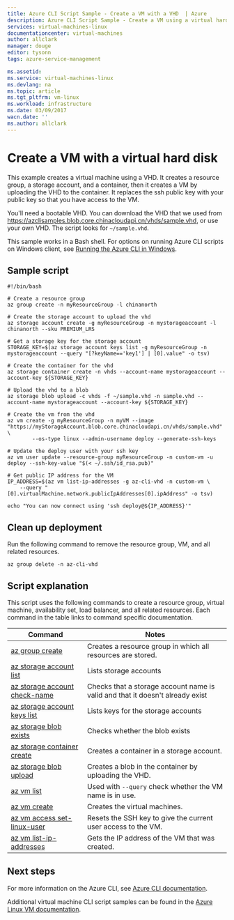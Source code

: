 ```yaml
---
title: Azure CLI Script Sample - Create a VM with a VHD  | Azure
description: Azure CLI Script Sample - Create a VM using a virtual hard disk.
services: virtual-machines-linux
documentationcenter: virtual-machines
author: allclark
manager: douge
editor: tysonn
tags: azure-service-management

ms.assetid:
ms.service: virtual-machines-linux
ms.devlang: na
ms.topic: article
ms.tgt_pltfrm: vm-linux
ms.workload: infrastructure
ms.date: 03/09/2017
wacn.date: ''
ms.author: allclark
---
```


# Create a VM with a virtual hard disk

This example creates a virtual machine using a VHD.
It creates a resource group, a storage account, and a container,
then it creates a VM by uploading the VHD to the container.
It replaces the ssh public key with your public key so that you have access to the VM.

You'll need a bootable VHD.
You can download the VHD that we used from https://azclisamples.blob.core.chinacloudapi.cn/vhds/sample.vhd,
or use your own VHD. The script looks for `~/sample.vhd`.

This sample works in a Bash shell. For options on running Azure CLI scripts on Windows client, see [Running the Azure CLI in Windows](../virtual-machines-windows-cli-options.md).

## Sample script

```azurecli
#!/bin/bash

# Create a resource group
az group create -n myResourceGroup -l chinanorth

# Create the storage account to upload the vhd
az storage account create -g myResourceGroup -n mystorageaccount -l chinanorth --sku PREMIUM_LRS

# Get a storage key for the storage account
STORAGE_KEY=$(az storage account keys list -g myResourceGroup -n mystorageaccount --query "[?keyName=='key1'] | [0].value" -o tsv)

# Create the container for the vhd
az storage container create -n vhds --account-name mystorageaccount --account-key ${STORAGE_KEY}

# Upload the vhd to a blob
az storage blob upload -c vhds -f ~/sample.vhd -n sample.vhd --account-name mystorageaccount --account-key ${STORAGE_KEY}

# Create the vm from the vhd
az vm create -g myResourceGroup -n myVM --image "https://myStorageAccount.blob.core.chinacloudapi.cn/vhds/sample.vhd" \
        --os-type linux --admin-username deploy --generate-ssh-keys

# Update the deploy user with your ssh key
az vm user update --resource-group myResourceGroup -n custom-vm -u deploy --ssh-key-value "$(< ~/.ssh/id_rsa.pub)"

# Get public IP address for the VM
IP_ADDRESS=$(az vm list-ip-addresses -g az-cli-vhd -n custom-vm \
    --query "[0].virtualMachine.network.publicIpAddresses[0].ipAddress" -o tsv)

echo "You can now connect using 'ssh deploy@${IP_ADDRESS}'"
```

## Clean up deployment 

Run the following command to remove the resource group, VM, and all related resources.

```azurecli
az group delete -n az-cli-vhd
```

## Script explanation

This script uses the following commands to create a resource group, virtual machine, availability set, load balancer, and all related resources. Each command in the table links to command specific documentation.

| Command | Notes |
|---|---|
| [az group create](https://docs.microsoft.com/cli/azure/group#create) | Creates a resource group in which all resources are stored. |
| [az storage account list](https://docs.microsoft.com/cli/azure/storage/account#list) | Lists storage accounts |
| [az storage account check-name](https://docs.microsoft.com/cli/azure/storage/account#check-name) | Checks that a storage account name is valid and that it doesn't already exist |
| [az storage account keys list](https://docs.microsoft.com/cli/azure/storage/account/keys#list) | Lists keys for the storage accounts |
| [az storage blob exists](https://docs.microsoft.com/cli/azure/storage/blob#exists) | Checks whether the blob exists |
| [az storage container create](https://docs.microsoft.com/cli/azure/storage/container#create) | Creates a container in a storage account. |
| [az storage blob upload](https://docs.microsoft.com/cli/azure/storage/blob#upload) | Creates a blob in the container by uploading the VHD. |
| [az vm list](https://docs.microsoft.com/cli/azure/vm#list) | Used with `--query` check whether the VM name is in use. | 
| [az vm create](https://docs.microsoft.com/cli/azure/vm/availability-set#create) | Creates the virtual machines. |
| [az vm access set-linux-user](https://docs.microsoft.com/cli/azure/vm/access#set-linux-user) | Resets the SSH key to give the current user access to the VM. |
| [az vm list-ip-addresses](https://docs.microsoft.com/cli/azure/vm#list-ip-addresses) | Gets the IP address of the VM that was created. |

## Next steps

For more information on the Azure CLI, see [Azure CLI documentation](https://docs.microsoft.com/cli/azure/overview).

Additional virtual machine CLI script samples can be found in the [Azure Linux VM documentation](../virtual-machines-linux-cli-samples.md?toc=%2fazure%2fvirtual-machines%2flinux%2ftoc.json).